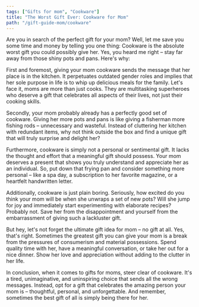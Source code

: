 ```yaml
---
tags: ["Gifts for mom", "Cookware"]
title: "The Worst Gift Ever: Cookware for Mom"
path: "/gift-guide-mom/cookware"
---
```


Are you in search of the perfect gift for your mom? Well, let me save you some time and money by telling you one thing: Cookware is the absolute worst gift you could possibly give her. Yes, you heard me right – stay far away from those shiny pots and pans. Here's why:

First and foremost, giving your mom cookware sends the message that her place is in the kitchen. It perpetuates outdated gender roles and implies that her sole purpose in life is to whip up delicious meals for the family. Let's face it, moms are more than just cooks. They are multitasking superheroes who deserve a gift that celebrates all aspects of their lives, not just their cooking skills.

Secondly, your mom probably already has a perfectly good set of cookware. Giving her more pots and pans is like giving a fisherman more fishing rods – unnecessary and wasteful. Instead of cluttering her kitchen with redundant items, why not think outside the box and find a unique gift that will truly surprise and delight her?

Furthermore, cookware is simply not a personal or sentimental gift. It lacks the thought and effort that a meaningful gift should possess. Your mom deserves a present that shows you truly understand and appreciate her as an individual. So, put down that frying pan and consider something more personal – like a spa day, a subscription to her favorite magazine, or a heartfelt handwritten letter.

Additionally, cookware is just plain boring. Seriously, how excited do you think your mom will be when she unwraps a set of new pots? Will she jump for joy and immediately start experimenting with elaborate recipes? Probably not. Save her from the disappointment and yourself from the embarrassment of giving such a lackluster gift.

But hey, let's not forget the ultimate gift idea for mom – no gift at all. Yes, that's right. Sometimes the greatest gift you can give your mom is a break from the pressures of consumerism and material possessions. Spend quality time with her, have a meaningful conversation, or take her out for a nice dinner. Show her love and appreciation without adding to the clutter in her life.

In conclusion, when it comes to gifts for moms, steer clear of cookware. It's a tired, unimaginative, and uninspiring choice that sends all the wrong messages. Instead, opt for a gift that celebrates the amazing person your mom is – thoughtful, personal, and unforgettable. And remember, sometimes the best gift of all is simply being there for her.